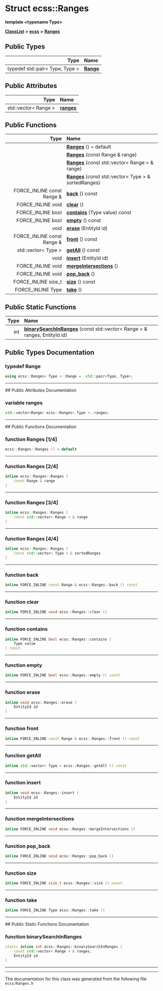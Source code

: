 

# Struct ecss::Ranges

**template &lt;typename Type&gt;**



[**ClassList**](annotated.md) **>** [**ecss**](namespaceecss.md) **>** [**Ranges**](structecss_1_1Ranges.md)






















## Public Types

| Type | Name |
| ---: | :--- |
| typedef std::pair&lt; Type, Type &gt; | [**Range**](#typedef-range)  <br> |




## Public Attributes

| Type | Name |
| ---: | :--- |
|  std::vector&lt; Range &gt; | [**ranges**](#variable-ranges)  <br> |
















## Public Functions

| Type | Name |
| ---: | :--- |
|   | [**Ranges**](#function-ranges-14) () = default<br> |
|   | [**Ranges**](#function-ranges-24) (const Range & range) <br> |
|   | [**Ranges**](#function-ranges-34) (const std::vector&lt; Range &gt; & range) <br> |
|   | [**Ranges**](#function-ranges-44) (const std::vector&lt; Type &gt; & sortedRanges) <br> |
|  FORCE\_INLINE const Range & | [**back**](#function-back) () const<br> |
|  FORCE\_INLINE void | [**clear**](#function-clear) () <br> |
|  FORCE\_INLINE bool | [**contains**](#function-contains) (Type value) const<br> |
|  FORCE\_INLINE bool | [**empty**](#function-empty) () const<br> |
|  void | [**erase**](#function-erase) (EntityId id) <br> |
|  FORCE\_INLINE const Range & | [**front**](#function-front) () const<br> |
|  std::vector&lt; Type &gt; | [**getAll**](#function-getall) () const<br> |
|  void | [**insert**](#function-insert) (EntityId id) <br> |
|  FORCE\_INLINE void | [**mergeIntersections**](#function-mergeintersections) () <br> |
|  FORCE\_INLINE void | [**pop\_back**](#function-pop_back) () <br> |
|  FORCE\_INLINE size\_t | [**size**](#function-size) () const<br> |
|  FORCE\_INLINE Type | [**take**](#function-take) () <br> |


## Public Static Functions

| Type | Name |
| ---: | :--- |
|  int | [**binarySearchInRanges**](#function-binarysearchinranges) (const std::vector&lt; Range &gt; & ranges, EntityId id) <br> |


























## Public Types Documentation




### typedef Range 

```C++
using ecss::Ranges< Type >::Range =  std::pair<Type, Type>;
```




<hr>
## Public Attributes Documentation




### variable ranges 

```C++
std::vector<Range> ecss::Ranges< Type >::ranges;
```




<hr>
## Public Functions Documentation




### function Ranges [1/4]

```C++
ecss::Ranges::Ranges () = default
```




<hr>



### function Ranges [2/4]

```C++
inline ecss::Ranges::Ranges (
    const Range & range
) 
```




<hr>



### function Ranges [3/4]

```C++
inline ecss::Ranges::Ranges (
    const std::vector< Range > & range
) 
```




<hr>



### function Ranges [4/4]

```C++
inline ecss::Ranges::Ranges (
    const std::vector< Type > & sortedRanges
) 
```




<hr>



### function back 

```C++
inline FORCE_INLINE const Range & ecss::Ranges::back () const
```




<hr>



### function clear 

```C++
inline FORCE_INLINE void ecss::Ranges::clear () 
```




<hr>



### function contains 

```C++
inline FORCE_INLINE bool ecss::Ranges::contains (
    Type value
) const
```




<hr>



### function empty 

```C++
inline FORCE_INLINE bool ecss::Ranges::empty () const
```




<hr>



### function erase 

```C++
inline void ecss::Ranges::erase (
    EntityId id
) 
```




<hr>



### function front 

```C++
inline FORCE_INLINE const Range & ecss::Ranges::front () const
```




<hr>



### function getAll 

```C++
inline std::vector< Type > ecss::Ranges::getAll () const
```




<hr>



### function insert 

```C++
inline void ecss::Ranges::insert (
    EntityId id
) 
```




<hr>



### function mergeIntersections 

```C++
inline FORCE_INLINE void ecss::Ranges::mergeIntersections () 
```




<hr>



### function pop\_back 

```C++
inline FORCE_INLINE void ecss::Ranges::pop_back () 
```




<hr>



### function size 

```C++
inline FORCE_INLINE size_t ecss::Ranges::size () const
```




<hr>



### function take 

```C++
inline FORCE_INLINE Type ecss::Ranges::take () 
```




<hr>
## Public Static Functions Documentation




### function binarySearchInRanges 

```C++
static inline int ecss::Ranges::binarySearchInRanges (
    const std::vector< Range > & ranges,
    EntityId id
) 
```




<hr>

------------------------------
The documentation for this class was generated from the following file `ecss/Ranges.h`

